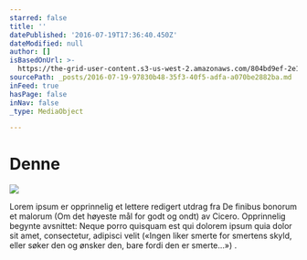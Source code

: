 ```yaml
---
starred: false
title: ''
datePublished: '2016-07-19T17:36:40.450Z'
dateModified: null
author: []
isBasedOnUrl: >-
  https://the-grid-user-content.s3-us-west-2.amazonaws.com/804bd9ef-2e11-42e3-8c1f-7fe32c6c9bed.jpg
sourcePath: _posts/2016-07-19-97830b48-35f3-40f5-adfa-a070be2882ba.md
inFeed: true
hasPage: false
inNav: false
_type: MediaObject

---
```

# Denne
![](https://the-grid-user-content.s3-us-west-2.amazonaws.com/804bd9ef-2e11-42e3-8c1f-7fe32c6c9bed.jpg)

Lorem ipsum er opprinnelig et lettere redigert utdrag fra De finibus bonorum et malorum (Om det høyeste mål for godt og ondt) av Cicero. Opprinnelig begynte avsnittet: Neque porro quisquam est qui dolorem ipsum quia dolor sit amet, consectetur, adipisci velit («Ingen liker smerte for smertens skyld, eller søker den og ønsker den, bare fordi den er smerte...») .
